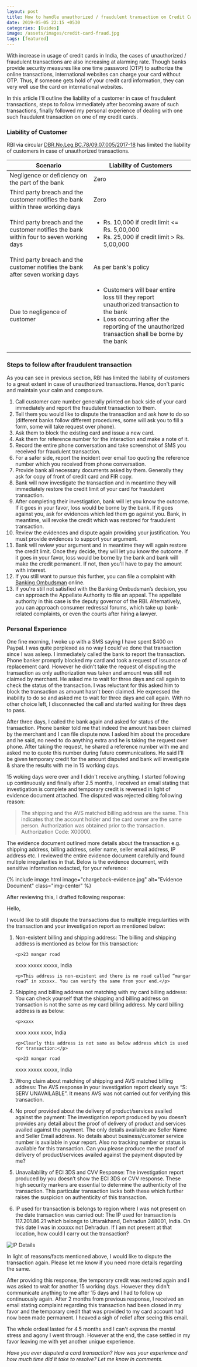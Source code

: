 ```yaml
---
layout: post
title: How to handle unauthorized / fraudulent transaction on Credit Card in India?
date: 2019-05-05 22:15 +0530
categories: [Guides]
image: /assets/images/credit-card-fraud.jpg
tags: [featured]
---
```


With increase in usage of credit cards in India, the cases of unauthorized / fraudulent transactions are also increasing at alarming rate. Though banks provide security measures like one time password (OTP) to authorize the online transactions, international websites can charge your card without OTP. Thus, if someone gets hold of your credit card information, they can very well use the card on international websites.

In this article I'll outline the liability of a customer in case of fraudulent transactions, steps to follow immediately after becoming aware of such transactions, finally followed my personal experience of dealing with one such fraudulent transaction on one of my credit cards.

### Liability of Customer

RBI via circular [DBR.No.Leg.BC.78/09.07.005/2017-18](https://www.rbi.org.in/Scripts/NotificationUser.aspx?Id=11040&Mode=0) has limited the liability of customers in case of unauthorized transactions.

<table class="table">
<thead class="thead-dark">
<tr>
	<th scope="col"> Scenario </th>
	<th scope="col"> Liability of Customers	</th>
</tr>
</thead>
<tbody>
<tr>
	<td> Negligence or deficiency on the part of the bank </td>
	<td> Zero </td>
</tr>
<tr>
	<td> Third party breach and the customer notifies the bank within three working days </td>
	<td> Zero </td>
</tr>
<tr>
	<td> Third party breach and the customer notifies the bank within four to seven working days </td>
	<td><ul><li>Rs. 10,000 if credit limit <= Rs. 5,00,000</li>
    <li>Rs. 25,000 if credit limit > Rs. 5,00,000</li></ul></td>
</tr>
<tr>
	<td> Third party breach and the customer notifies the bank after seven working days </td>
	<td> As per bank's policy </td>
</tr>
<tr>
	<td> Due to negligence of customer </td>
	<td> <ul><li>Customers will bear entire loss till they report unauthorized transaction to the bank</li><li>Loss occurring after the reporting of the unauthorized transaction shall be borne by the bank</li></ul> </td>
</tr>
</tbody>
</table>

### Steps to follow after fraudulent transaction

As you can see in previous section, RBI has limited the liability of customers to a great extent in case of unauthorized transactions. Hence, don't panic and maintain your calm and composure.

1.  Call customer care number generally printed on back side of your card immediately and report the fraudulent transaction to them.
2.  Tell them you would like to dispute the transaction and ask how to do so (different banks follow different procedures, some will ask you to fill a form, some will take request over phone).
3.  Ask them to block the existing card and issue a new card.
4.  Ask them for reference number for the interaction and make a note of it.
5.  Record the entire phone conversation and take screenshot of SMS you received for fraudulent transaction.
6.  For a safer side, report the incident over email too quoting the reference number which you received from phone conversation.
7.  Provide bank all necessary documents asked by them. Generally they ask for copy of front of credit card and FIR copy.
8.  Bank will now investigate the transaction and in meantime they will immediately restore the credit limit of your card for fraudulent transaction.
9.  After completing their investigation, bank will let you know the outcome. If it goes in your favor, loss would be borne by the bank. If it goes against you, ask for evidences which led them go against you. Bank, in meantime, will revoke the credit which was restored for fraudulent transaction.
10. Review the evidences and dispute again providing your justification. You must provide evidences to support your argument.
11. Bank will review your argument and in meantime they will again restore the credit limit. Once they decide, they will let you know the outcome. If it goes in your favor, loss would be borne by the bank and bank will make the credit permanent. If not, then you'll have to pay the amount with interest.
12. If you still want to pursue this further, you can file a complaint with [Banking Ombudsman](https://secweb.rbi.org.in/BO/precompltindex.htm) online.
13. If you're still not satisfied with the Banking Ombudsman’s decision, you can approach the Appellate Authority to file an appeal. The appellate authority in this case is the deputy governor of the RBI. Alternatively, you can approach consumer redressal forums, which take up bank-related complaints, or even the courts after hiring a lawyer.

### Personal Experience

One fine morning, I woke up with a SMS saying I have spent \$400 on Paypal. I was quite perplexed as no way I could've done that transaction since I was asleep. I immediately called the bank to report the transaction. Phone banker promptly blocked my card and took a request of issuance of replacement card. However he didn't take the request of disputing the transaction as only authorization was taken and amount was still not claimed by merchant. He asked me to wait for three days and call again to check the status of the transaction. I was reluctant for this asked him to block the transaction as amount hasn't been claimed. He expressed the inability to do so and asked me to wait for three days and call again. With no other choice left, I disconnected the call and started waiting for three days to pass.

After three days, I called the bank again and asked for status of the transaction. Phone banker told me that indeed the amount has been claimed by the merchant and I can file dispute now. I asked him about the procedure and he said, no need to do anything extra and he is taking the request over phone. After taking the request, he shared a reference number with me and asked me to quote this number during future communications. He said I'll be given temporary credit for the amount disputed and bank will investigate & share the results with me in 15 working days.

15 woking days were over and I didn't receive anything. I started following up continuously and finally after 2.5 months, I received an email stating that investigation is complete and temporary credit is reversed in light of evidence document attached. The disputed was rejected citing following reason:

> The shipping and the AVS matched billing address are the same. This indicates that the account holder and the card owner are the same person. Authorization was obtained prior to the transaction. Authorization Code: X00000.

The evidence document outlined more details about the transaction e.g. shipping address, billing address, seller name, seller email address, IP address etc. I reviewed the entire evidence document carefully and found multiple irregularities in that. Below is the evidence document, with sensitive information redacted, for your reference:

{% include image.html image="chargeback-evidence.jpg" alt="Evidence Document" class="img-center" %}

After reviewing this, I drafted following response:

<div class="quote p-2 bg-lightblue">
<p>Hello,</p>

<p>I would like to still dispute the transactions due to multiple irregularities with the transaction and your investigation report as mentioned below:</p>

<ol>
  <li>
    <p>Non-existent billing and shipping address: The billing and shipping address is mentioned as below for this transaction:</p>

    <p>23 mangar road

xxxx xxxxx xxxxx, India</p>

    <p>This address is non-existent and there is no road called “mangar road” in xxxxxx. You can verify the same from your end.</p>

  </li>
  <li>
    <p>Shipping and billing address not matching with my card billing address: You can check yourself that the shipping and billing address on transaction is not the same as my card billing address. My card billing address is as below:</p>

    <p>xxxx

xxxx
xxxx
xxxx, India</p>

    <p>Clearly this address is not same as below address which is used for transaction:</p>

    <p>23 mangar road

xxxx xxxxx xxxxx, India</p>

  </li>
  <li>
    <p>Wrong claim about matching of shipping and AVS matched billing address: The AVS response in your investigation report clearly says “S: SERV UNAVAILABLE”. It means AVS was not carried out for verifying this transaction.</p>
  </li>
  <li>
    <p>No proof provided about the delivery of product/services availed against the payment: The investigation report produced by you doesn’t provides any detail about the proof of delivery of product and services availed against the payment. The only details available are Seller Name and Seller Email address. No details about business/customer service number is available in your report. Also no tracking number or status is available for this transaction. Can you please produce me the proof of delivery of product/services availed against the payment disputed by me?</p>
  </li>
  <li>
    <p>Unavailability of ECI 3DS and CVV Response: The investigation report produced by you doesn’t show the ECI 3DS or CVV response. These high security markers are essential to determine the authenticity of the transaction. This particular transaction lacks both these which further raises the suspicion on authenticity of this transaction.</p>
  </li>
  <li>
    <p>IP used for transaction is belongs to region where I was not present on the date transaction was carried out: The IP used for transaction is 117.201.86.21 which belongs to Uttarakhand, Dehradun 248001, India. On this date I was in xxxxxx not Dehradun. If I am not present at that location, how could I carry out the transaction?</p>
  </li>
</ol>

<p>
<picture>
  <source srcset="/assets/images/ip-details.webp" type="image/webp">
  <img class="img-center" src="/assets/images/ip-details.jpg" alt="IP Details">
</picture>
</p>

<p>In light of reasons/facts mentioned above, I would like to dispute the transaction again. Please let me know if you need more details regarding the same.</p>
</div>

After providing this response, the temporary credit was restored again and I was asked to wait for another 15 working days. However they didn't communicate anything to me after 15 days and I had to follow up continuously again. After 2 months from previous response, I received an email stating complaint regarding this transaction had been closed in my favor and the temporary credit that was provided to my card account had now been made permanent. I heaved a sigh of relief after seeing this email.

The whole ordeal lasted for 4.5 months and I can't express the mental stress and agony I went through. However at the end, the case settled in my favor leaving me with yet another unique experience.

_Have you ever disputed a card transaction? How was your experience and how much time did it take to resolve? Let me know in comments._
